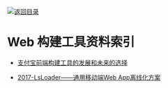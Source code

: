 [![返回目录](https://parg.co/UGo)](https://parg.co/b4z) 
 


 


 


 



# Web 构建工具资料索引



- [支付宝前端构建工具的发展和未来的选择](https://github.com/pigcan/blog/issues/4) 

- [2017-LsLoader——通用移动端Web App离线化方案](https://tech.meituan.com/LsLoader.html)